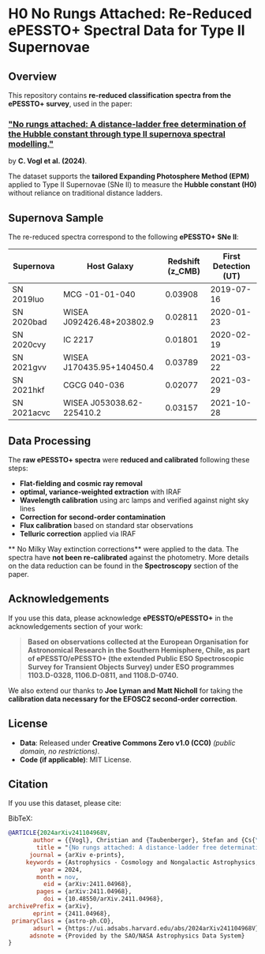 # **H0 No Rungs Attached: Re-Reduced ePESSTO+ Spectral Data for Type II Supernovae**  

## **Overview**  
This repository contains **re-reduced classification spectra from the ePESSTO+ survey**, used in the paper:  

### **["No rungs attached: A distance-ladder free determination of the Hubble constant through type II supernova spectral modelling."](https://ui.adsabs.harvard.edu/abs/2024arXiv241104968V/abstract)**
by **C. Vogl et al. (2024)**.  

The dataset supports the **tailored Expanding Photosphere Method (EPM)** applied to Type II Supernovae (SNe II) to measure the **Hubble constant (H0)** without reliance on traditional distance ladders.  

## **Supernova Sample**  
The re-reduced spectra correspond to the following **ePESSTO+ SNe II**:  

| **Supernova** | **Host Galaxy** | **Redshift (z_CMB)** | **First Detection (UT)** |
|--------------|---------------|-------------------|------------------|
| SN 2019luo  | MCG -01-01-040 | 0.03908          | 2019-07-16      |
| SN 2020bad  | WISEA J092426.48+203802.9 | 0.02811 | 2020-01-23 |
| SN 2020cvy  | IC 2217        | 0.01801          | 2020-02-19      |
| SN 2021gvv  | WISEA J170435.95+140450.4 | 0.03789 | 2021-03-22 |
| SN 2021hkf  | CGCG 040-036   | 0.02077          | 2021-03-29      |
| SN 2021acvc | WISEA J053038.62-225410.2 | 0.03157 | 2021-10-28 |

## **Data Processing**  
The **raw ePESSTO+ spectra** were **reduced and calibrated** following these steps:  
- **Flat-fielding and cosmic ray removal**
- **optimal, variance-weighted extraction** with IRAF
- **Wavelength calibration** using arc lamps and verified against night sky lines  
- **Correction for second-order contamination**  
- **Flux calibration** based on standard star observations  
- **Telluric correction** applied via IRAF  

** No Milky Way extinction corrections** were applied to the data.
The spectra have **not been re-calibrated** against the photometry.
More details on the data reduction can be found in the **Spectroscopy** section of the paper.

## **Acknowledgements**  
If you use this data, please acknowledge **ePESSTO/ePESSTO+** in the acknowledgements section of your work:  

> **Based on observations collected at the European Organisation for Astronomical Research in the Southern Hemisphere, Chile, as part of ePESSTO/ePESSTO+ (the extended Public ESO Spectroscopic Survey for Transient Objects Survey) under ESO programmes 1103.D-0328, 1106.D-0811, and 1108.D-0740.**  

We also extend our thanks to **Joe Lyman and Matt Nicholl** for taking the **calibration data necessary for the EFOSC2 second-order correction**.  

## **License**  
- **Data**: Released under **Creative Commons Zero v1.0 (CC0)** *(public domain, no restrictions)*.  
- **Code (if applicable)**: MIT License.  

## **Citation**  
If you use this dataset, please cite:

BibTeX:  
```bibtex
@ARTICLE{2024arXiv241104968V,
       author = {{Vogl}, Christian and {Taubenberger}, Stefan and {Cs{\"o}rnyei}, G{\'e}za and {Leibundgut}, Bruno and {Kerzendorf}, Wolfgang E. and {Sim}, Stuart A. and {Blondin}, St{\'e}phane and {Fl{\"o}rs}, Andreas and {Holas}, Alexander and {Shields}, Joshua V. and {Spyromilio}, Jason and {Suyu}, Sherry H. and {Hillebrandt}, Wolfgang},
        title = "{No rungs attached: A distance-ladder free determination of the Hubble constant through type II supernova spectral modelling}",
      journal = {arXiv e-prints},
     keywords = {Astrophysics - Cosmology and Nongalactic Astrophysics, Astrophysics - High Energy Astrophysical Phenomena, Astrophysics - Solar and Stellar Astrophysics},
         year = 2024,
        month = nov,
          eid = {arXiv:2411.04968},
        pages = {arXiv:2411.04968},
          doi = {10.48550/arXiv.2411.04968},
archivePrefix = {arXiv},
       eprint = {2411.04968},
 primaryClass = {astro-ph.CO},
       adsurl = {https://ui.adsabs.harvard.edu/abs/2024arXiv241104968V},
      adsnote = {Provided by the SAO/NASA Astrophysics Data System}
}
```

